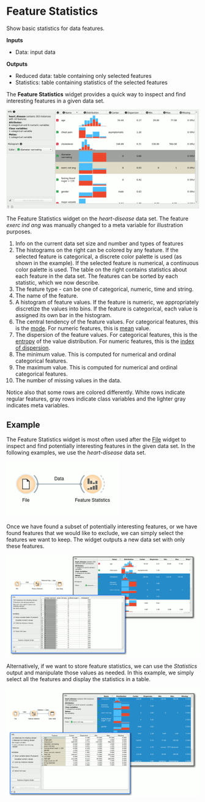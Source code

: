 Feature Statistics
==================

Show basic statistics for data features.

**Inputs**

- Data: input data

**Outputs**
    
- Reduced data: table containing only selected features
- Statistics: table containing statistics of the selected features

The **Feature Statistics** widget provides a quick way to inspect and find interesting features in a given data set.

![](images/feature_statistics-stamped.png)

The Feature Statistics widget on the *heart-disease* data set. The feature *exerc ind ang* was manually changed to a meta variable for illustration purposes.

1. Info on the current data set size and number and types of features
2. The histograms on the right can be colored by any feature. If the selected feature is categorical, a discrete color palette is used (as shown in the example). If the selected feature is numerical, a continuous color palette is used. The table on the right contains statistics about each feature in the data set. The features can be sorted by each statistic, which we now describe.
3. The feature type - can be one of categorical, numeric, time and string.
4. The name of the feature.
5. A histogram of feature values. If the feature is numeric, we appropriately discretize the values into bins. If the feature is categorical, each value is assigned its own bar in the histogram.
6. The central tendency of the feature values. For categorical features, this is the [mode](https://en.wikipedia.org/wiki/Mode_(statistics)). For numeric features, this is [mean](https://en.wikipedia.org/wiki/Mean) value.
7. The dispersion of the feature values. For categorical features, this is the [entropy](https://en.wikipedia.org/wiki/Entropy_(information_theory)) of the value distribution. For numeric features, this is the [index of dispersion](https://en.wikipedia.org/wiki/Index_of_dispersion).
8. The minimum value. This is computed for numerical and ordinal categorical features.
9. The maximum value. This is computed for numerical and ordinal categorical features.
10. The number of missing values in the data.

Notice also that some rows are colored differently. White rows indicate regular features, gray rows indicate class variables and the lighter gray indicates meta variables.

Example
-------

The Feature Statistics widget is most often used after the [File](../data/file.md) widget to inspect and find potentially interesting features in the given data set. In the following examples, we use the *heart-disease* data set.

![](images/feature_statistics_workflow.png)

Once we have found a subset of potentially interesting features, or we have found features that we would like to exclude, we can simply select the features we want to keep. The widget outputs a new data set with only these features.

![](images/feature_statistics_example1.png)

Alternatively, if we want to store feature statistics, we can use the *Statistics* output and manipulate those values as needed. In this example, we simply select all the features and display the statistics in a table.

![](images/feature_statistics_example2.png)
